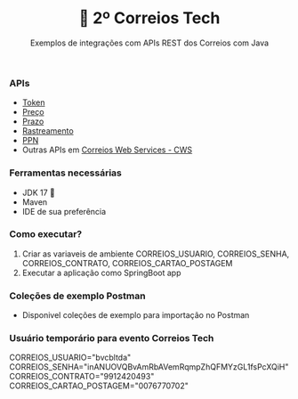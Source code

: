 <center>
    <h1 align="center"> 📨 2º Correios Tech</h1>
    <p align="center"> Exemplos de integrações com APIs REST dos Correios com Java</p>
</center>
<br/>

### APIs
- [Token](https://cws.correios.com.br/dashboard/pesquisa/5)
- [Preço](https://cws.correios.com.br/dashboard/pesquisa/34)
- [Prazo](https://cws.correios.com.br/dashboard/pesquisa/35)
- [Rastreamento](https://cws.correios.com.br/dashboard/pesquisa/87)
- [PPN](https://cws.correios.com.br/dashboard/pesquisa/36)
- Outras APIs em [Correios Web Services - CWS](https://cws.correios.com.br/)

### Ferramentas necessárias

- JDK 17 🚀
- Maven
- IDE de sua preferência

### Como executar?

1. Criar as variaveis de ambiente CORREIOS_USUARIO, CORREIOS_SENHA, CORREIOS_CONTRATO, CORREIOS_CARTAO_POSTAGEM
2. Executar a aplicação como SpringBoot app

### Coleções de exemplo Postman
- Disponivel coleções de exemplo para importação no Postman

### Usuário temporário para evento Correios Tech
CORREIOS_USUARIO="bvcbltda"
CORREIOS_SENHA="inANUOVQBvAmRbAVemRqmpZhQFMYzGL1fsPcXQiH"
CORREIOS_CONTRATO="9912420493"
CORREIOS_CARTAO_POSTAGEM="0076770702"

